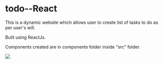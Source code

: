 # todo--React

This is a dynamic website which allows user to create list of tasks to do as per user's will.

Built using ReactJs.

Components created are in components folder inside "src" folder.

<img src="https://user-images.githubusercontent.com/81765508/195130499-4a382d5a-e67e-490e-b8fc-a72788edca24.png">





